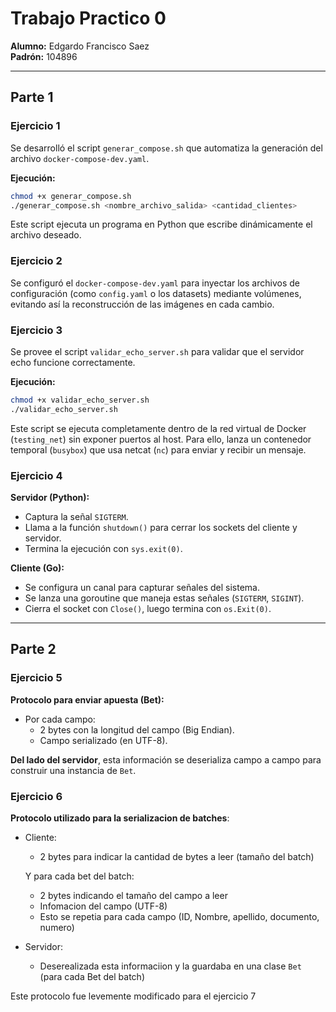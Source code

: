# Trabajo Practico 0

**Alumno:** Edgardo Francisco Saez  
**Padrón:** 104896

---

## Parte 1

### Ejercicio 1

Se desarrolló el script `generar_compose.sh` que automatiza la generación del archivo `docker-compose-dev.yaml`.

**Ejecución:**

```bash
chmod +x generar_compose.sh
./generar_compose.sh <nombre_archivo_salida> <cantidad_clientes>
```

Este script ejecuta un programa en Python que escribe dinámicamente el archivo deseado.


### Ejercicio 2

Se configuró el `docker-compose-dev.yaml` para inyectar los archivos de configuración (como `config.yaml` o los datasets) mediante volúmenes, evitando así la reconstrucción de las imágenes en cada cambio.

### Ejercicio 3
Se provee el script `validar_echo_server.sh` para validar que el servidor echo funcione correctamente.

**Ejecución:**

```bash
chmod +x validar_echo_server.sh
./validar_echo_server.sh
```

Este script se ejecuta completamente dentro de la red virtual de Docker (`testing_net`) sin exponer puertos al host. Para ello, lanza un contenedor temporal (`busybox`) que usa netcat (`nc`) para enviar y recibir un mensaje.

### Ejercicio 4

**Servidor (Python):**

- Captura la señal `SIGTERM`.
- Llama a la función `shutdown()` para cerrar los sockets del cliente y servidor.
- Termina la ejecución con `sys.exit(0)`.

**Cliente (Go):**

- Se configura un canal para capturar señales del sistema.
- Se lanza una goroutine que maneja estas señales (`SIGTERM`, `SIGINT`).
- Cierra el socket con `Close()`, luego termina con `os.Exit(0)`.

---

## Parte 2

### Ejercicio 5

**Protocolo para enviar apuesta (Bet):**

- Por cada campo:
  - 2 bytes con la longitud del campo (Big Endian).
  - Campo serializado (en UTF-8).

**Del lado del servidor**, esta información se deserializa campo a campo para construir una instancia de `Bet`.

### Ejercicio 6

__Protocolo utilizado para la serializacion de batches__:

- Cliente: 
    * 2 bytes para indicar la cantidad de bytes a leer (tamaño del batch)

    Y para cada bet del batch:
    * 2 bytes indicando el tamaño del campo a leer
    * Infomacion del campo (UTF-8)
    * Esto se repetia para cada campo (ID, Nombre, apellido, documento, numero)

- Servidor:
    * Deserealizada esta informaciion y la guardaba en una clase `Bet` (para cada Bet del batch)

Este protocolo fue levemente modificado para el ejercicio 7
